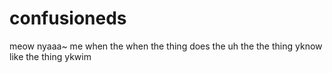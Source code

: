 # confusioneds
meow
nyaaa~
me when the when the thing does the uh the the thing yknow like the thing ykwim

